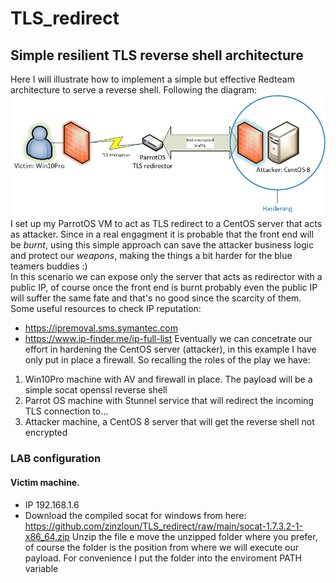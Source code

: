 # TLS_redirect
## Simple resilient TLS reverse shell architecture

Here I will illustrate how to implement a simple but effective Redteam architecture to serve a reverse shell. Following the diagram:
<br>![Screenshot](RedTLS.png)<br>
I set up my ParrotOS VM to act as TLS redirect to a CentOS server that acts as attacker. Since in a real engagment it is probable that the front end will be <i>burnt</i>, using this simple approach can save the attacker business logic and protect our <i>weapons</i>, making the things a bit harder for the blue teamers buddies :) <br> In this scenario we can expose only the server that acts as redirector with a public IP, of course once the front end is burnt probably even the public IP will suffer the same fate and that's no good since the scarcity of them. Some useful resources to check IP reputation:
- https://ipremoval.sms.symantec.com
- https://www.ip-finder.me/ip-full-list
Eventually we can concetrate our effort in hardening the CentOS server (attacker), in this example I have only put in place a firewall. So recalling the roles of the play we have:
1. Win10Pro machine with AV and firewall in place. The payload will be a simple socat openssl reverse shell
1. Parrot OS machine with Stunnel service that will redirect the incoming TLS connection to...
1. Attacker machine, a CentOS 8 server that will get the reverse shell not encrypted
### LAB configuration
#### Victim machine. 
- IP 192.168.1.6
- Download the compiled socat for windows from here: https://github.com/zinzloun/TLS_redirect/raw/main/socat-1.7.3.2-1-x86_64.zip
Unzip the file e move the unzipped folder where you prefer, of course the folder is the position from where we will execute our payload. For convenience I put the folder into the enviroment PATH variable
